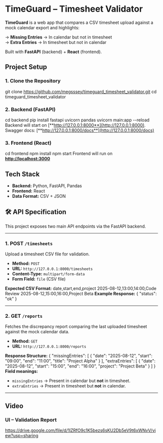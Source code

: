# TimeGuard – Timesheet Validator

**TimeGuard** is a web app that compares a CSV timesheet upload against a mock calendar export and highlights:

 -> **Missing Entries** → In calendar but not in timesheet  
 -> **Extra Entries** → In timesheet but not in calendar  

Built with **FastAPI** (backend) + **React** (frontend).  

##  Project Setup

### 1. Clone the Repository
git clone https://github.com/megsssey/timeguard_timesheet_validator.git
cd timeguard_timesheet_validator

### 2. Backend (FastAPI)
cd backend
pip install fastapi uvicorn pandas
uvicorn main:app --reload
Backend will start on [**http://127.0.0.1:8000**](http://127.0.0.1:8000).  
Swagger docs: [**http://127.0.0.1:8000/docs**](http://127.0.0.1:8000/docs)

### 3. Frontend (React)
cd frontend
npm install
npm start
Frontend will run on [**http://localhost:3000**](http://localhost:3000)
##  Tech Stack

- **Backend:** Python, FastAPI, Pandas
- **Frontend:** React
- **Data Format:** CSV + JSON

## 🛠 API Specification

This project exposes two main API endpoints via the FastAPI backend.

---

### **1. POST `/timesheets`**

Upload a timesheet CSV file for validation.

- **Method:** `POST`
- **URL:** `http://127.0.0.1:8000/timesheets`
- **Content-Type:** `multipart/form-data`
- **Form Field:** `file` (CSV file)

**Expected CSV Format:**
date,start,end,project
2025-08-12,13:00,14:00,Code Review
2025-08-12,15:00,16:00,Project Beta
**Example Response:**
{ "status": "ok" }

---

### **2. GET `/reports`**

Fetches the discrepancy report comparing the last uploaded timesheet against the mock calendar data.

- **Method:** `GET`
- **URL:** `http://127.0.0.1:8000/reports`

**Response Structure:**
{
"missingEntries": [
{
"date": "2025-08-12",
"start": "09:00",
"end": "11:00",
"title": "Project Alpha"
}
],
"extraEntries": [
{
"date": "2025-08-12",
"start": "15:00",
"end": "16:00",
"project": "Project Beta"
}
]
}
**Field meanings:**
- `missingEntries` → Present in calendar but **not** in timesheet.
- `extraEntries` → Present in timesheet but **not** in calendar.

---

##  Video

### UI – Validation Report
https://drive.google.com/file/d/1lZRfO9c1K5bezs6sKU2Db5eV9t6xWNvV/view?usp=sharing


